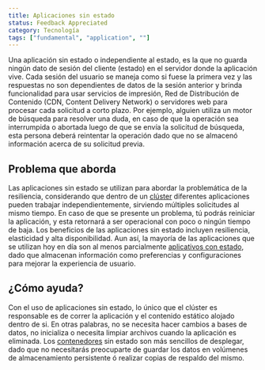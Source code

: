 ```yaml
---
title: Aplicaciones sin estado
status: Feedback Appreciated
category: Tecnología
tags: ["fundamental", "application", ""]
---
```


Una aplicación sin estado o independiente al estado, es la que no guarda ningún dato de sesión del cliente (estado) en el servidor donde la aplicación vive.
Cada sesión del usuario se maneja como si fuese la primera vez y las respuestas no son dependientes de datos de la sesión anterior y
brinda funcionalidad para usar servicios de impresión, Red de Distribución de Contenido (CDN, Content Delivery Network) o servidores web
para procesar cada solicitud a corto plazo.
Por ejemplo, alguien utiliza un motor de búsqueda para resolver una duda,
en caso de que la operación sea interrumpida o abortada luego de que se envía la solicitud de búsqueda,
esta persona deberá reintentar la operación dado que no se almacenó información acerca de su solicitud previa.

## Problema que aborda

Las aplicaciones sin estado se utilizan para abordar la problemática de la resiliencia,
considerando que dentro de un [clúster](/es/cluster/) diferentes aplicaciones pueden trabajar independientemente,
sirviendo múltiples solicitudes al mismo tiempo.
En caso de que se presente un problema, tú podrás reiniciar la aplicación,
y esta retornará a ser operacional con poco o ningún tiempo de baja.
Los beneficios de las aplicaciones sin estado incluyen resiliencia, elasticidad y alta disponibilidad.
Aun así, la mayoría de las aplicaciones que se utilizan hoy en día son al menos parcialmente [aplicativos con estado](/es/stateful-apps/),
dado que almacenan información como preferencias y configuraciones para mejorar la experiencia de usuario.

## ¿Cómo ayuda?

Con el uso de aplicaciones sin estado, lo único que el clúster es responsable es de
correr la aplicación y el contenido estático alojado dentro de si.
En otras palabras, no se necesita hacer cambios a bases de datos, no inicializa o necesita limpiar archivos cuando la aplicación es eliminada.
Los [contenedores](/es/container/) sin estado son más sencillos de desplegar,
dado que no necesitarás preocuparte de guardar los datos en volúmenes de almacenamiento persistente ó
realizar copias de respaldo del mismo.
